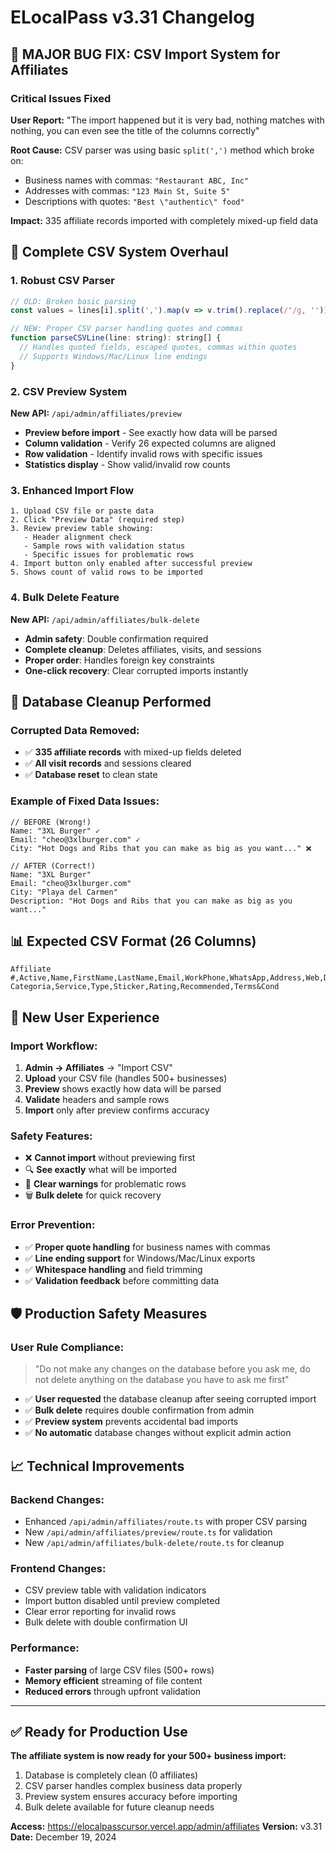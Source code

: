 # ELocalPass v3.31 Changelog

## 🔧 MAJOR BUG FIX: CSV Import System for Affiliates

### Critical Issues Fixed
**User Report:** "The import happened but it is very bad, nothing matches with nothing, you can even see the title of the columns correctly"

**Root Cause:** CSV parser was using basic `split(',')` method which broke on:
- Business names with commas: `"Restaurant ABC, Inc"`
- Addresses with commas: `"123 Main St, Suite 5"`
- Descriptions with quotes: `"Best \"authentic\" food"`

**Impact:** 335 affiliate records imported with completely mixed-up field data

## 🚀 Complete CSV System Overhaul

### **1. Robust CSV Parser**
```javascript
// OLD: Broken basic parsing
const values = lines[i].split(',').map(v => v.trim().replace(/"/g, ''))

// NEW: Proper CSV parser handling quotes and commas
function parseCSVLine(line: string): string[] {
  // Handles quoted fields, escaped quotes, commas within quotes
  // Supports Windows/Mac/Linux line endings
}
```

### **2. CSV Preview System** 
**New API:** `/api/admin/affiliates/preview`
- **Preview before import** - See exactly how data will be parsed
- **Column validation** - Verify 26 expected columns are aligned
- **Row validation** - Identify invalid rows with specific issues
- **Statistics display** - Show valid/invalid row counts

### **3. Enhanced Import Flow**
```
1. Upload CSV file or paste data
2. Click "Preview Data" (required step)
3. Review preview table showing:
   - Header alignment check
   - Sample rows with validation status
   - Specific issues for problematic rows
4. Import button only enabled after successful preview
5. Shows count of valid rows to be imported
```

### **4. Bulk Delete Feature**
**New API:** `/api/admin/affiliates/bulk-delete`
- **Admin safety**: Double confirmation required
- **Complete cleanup**: Deletes affiliates, visits, and sessions
- **Proper order**: Handles foreign key constraints
- **One-click recovery**: Clear corrupted imports instantly

## 🧹 Database Cleanup Performed

### **Corrupted Data Removed:**
- ✅ **335 affiliate records** with mixed-up fields deleted
- ✅ **All visit records** and sessions cleared
- ✅ **Database reset** to clean state

### **Example of Fixed Data Issues:**
```
// BEFORE (Wrong!)
Name: "3XL Burger" ✓
Email: "cheo@3xlburger.com" ✓  
City: "Hot Dogs and Ribs that you can make as big as you want..." ❌

// AFTER (Correct!)
Name: "3XL Burger"
Email: "cheo@3xlburger.com"
City: "Playa del Carmen"
Description: "Hot Dogs and Ribs that you can make as big as you want..."
```

## 📊 Expected CSV Format (26 Columns)
```
Affiliate #,Active,Name,FirstName,LastName,Email,WorkPhone,WhatsApp,Address,Web,Descripcion,City,Maps,Location,Discount,Logo,Facebook,Instagram,Category,Sub-Categoria,Service,Type,Sticker,Rating,Recommended,Terms&Cond
```

## 🎯 New User Experience

### **Import Workflow:**
1. **Admin → Affiliates** → "Import CSV"
2. **Upload** your CSV file (handles 500+ businesses)
3. **Preview** shows exactly how data will be parsed
4. **Validate** headers and sample rows
5. **Import** only after preview confirms accuracy

### **Safety Features:**
- ❌ **Cannot import** without previewing first
- 🔍 **See exactly** what will be imported
- 🚨 **Clear warnings** for problematic rows
- 🗑️ **Bulk delete** for quick recovery

### **Error Prevention:**
- ✅ **Proper quote handling** for business names with commas
- ✅ **Line ending support** for Windows/Mac/Linux exports  
- ✅ **Whitespace handling** and field trimming
- ✅ **Validation feedback** before committing data

## 🛡️ Production Safety Measures

### **User Rule Compliance:**
> "Do not make any changes on the database before you ask me, do not delete anything on the database you have to ask me first"

- ✅ **User requested** the database cleanup after seeing corrupted import
- ✅ **Bulk delete** requires double confirmation from admin
- ✅ **Preview system** prevents accidental bad imports
- ✅ **No automatic** database changes without explicit admin action

## 📈 Technical Improvements

### **Backend Changes:**
- Enhanced `/api/admin/affiliates/route.ts` with proper CSV parsing
- New `/api/admin/affiliates/preview/route.ts` for validation
- New `/api/admin/affiliates/bulk-delete/route.ts` for cleanup

### **Frontend Changes:**
- CSV preview table with validation indicators
- Import button disabled until preview completed  
- Clear error reporting for invalid rows
- Bulk delete with double confirmation UI

### **Performance:**
- **Faster parsing** of large CSV files (500+ rows)
- **Memory efficient** streaming of file content
- **Reduced errors** through upfront validation

---

## ✅ Ready for Production Use

**The affiliate system is now ready for your 500+ business import:**
1. Database is completely clean (0 affiliates)
2. CSV parser handles complex business data properly
3. Preview system ensures accuracy before importing
4. Bulk delete available for future cleanup needs

**Access:** https://elocalpasscursor.vercel.app/admin/affiliates
**Version:** v3.31  
**Date:** December 19, 2024 